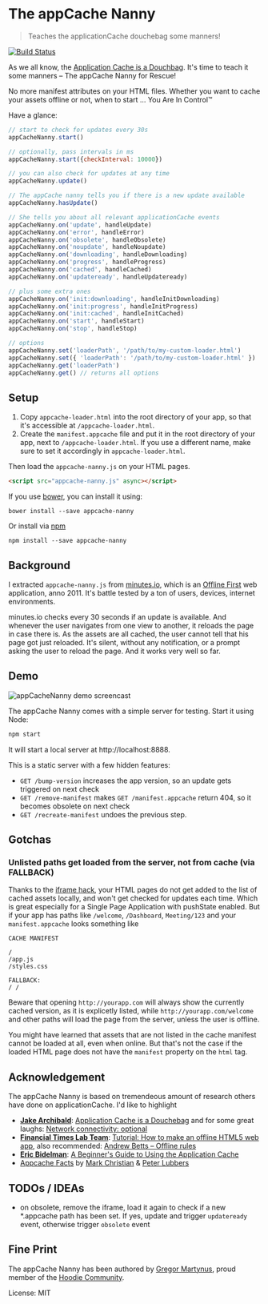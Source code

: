 The appCache Nanny
==================

> Teaches the applicationCache douchebag some manners!

[![Build Status](https://travis-ci.org/gr2m/appcache-nanny.svg)](https://travis-ci.org/gr2m/appcache-nanny)

As we all know, the [Application Cache is a Douchbag](http://alistapart.com/article/application-cache-is-a-douchebag).
It's time to teach it some manners – The appCache Nanny for Rescue!

No more manifest attributes on your HTML files. Whether you want to cache
your assets offline or not, when to start ... You Are In Control™

Have a glance:

```js
// start to check for updates every 30s
appCacheNanny.start()

// optionally, pass intervals in ms
appCacheNanny.start({checkInterval: 10000})

// you can also check for updates at any time
appCacheNanny.update()

// The appCache nanny tells you if there is a new update available
appCacheNanny.hasUpdate()

// She tells you about all relevant applicationCache events
appCacheNanny.on('update', handleUpdate)
appCacheNanny.on('error', handleError)
appCacheNanny.on('obsolete', handleObsolete)
appCacheNanny.on('noupdate', handleNoupdate)
appCacheNanny.on('downloading', handleDownloading)
appCacheNanny.on('progress', handleProgress)
appCacheNanny.on('cached', handleCached)
appCacheNanny.on('updateready', handleUpdateready)

// plus some extra ones
appCacheNanny.on('init:downloading', handleInitDownloading)
appCacheNanny.on('init:progress', handleInitProgress)
appCacheNanny.on('init:cached', handleInitCached)
appCacheNanny.on('start', handleStart)
appCacheNanny.on('stop', handleStop)

// options
appCacheNanny.set('loaderPath', '/path/to/my-custom-loader.html')
appCacheNanny.set({ 'loaderPath': '/path/to/my-custom-loader.html' })
appCacheNanny.get('loaderPath')
appCacheNanny.get() // returns all options
```

Setup
-----

1. Copy `appcache-loader.html` into the root directory of your app,
   so that it's accessible at `/appcache-loader.html`.
2. Create the `manifest.appcache` file and put it in the root directory
   of your app, next to `/appcache-loader.html`. If you use a different
   name, make sure to set it accordingly in `appcache-loader.html`.

Then load the `appcache-nanny.js` on your HTML pages.

```html
<script src="appcache-nanny.js" async></script>
```

If you use [bower](http://bower.io/), you can install it using:

```
bower install --save appcache-nanny
```

Or install via [npm](https://www.npmjs.com/)

```
npm install --save appcache-nanny
```

Background
----------

I extracted `appcache-nanny.js` from [minutes.io](https://minutes.io), which is an [Offline First](http://offlinefirst.org/)
web application, anno 2011. It's battle tested by a ton of users, devices, internet environments.

minutes.io checks every 30 seconds if an update is available. And whenever the user navigates
from one view to another, it reloads the page in case there is. As the assets are all cached,
the user cannot tell that his page got just reloaded. It's silent, without any notification,
or a prompt asking the user to reload the page. And it works very well so far.

Demo
----

![appCacheNanny demo screencast](https://raw.github.com/gr2m/appcache-nanny/master/demo/demo.gif)

The appCache Nanny comes with a simple server for testing. Start it using Node:

```js
npm start
```

It will start a local server at http://localhost:8888.

This is a static server with a few hidden features:

- `GET /bump-version` increases the app version, so an update gets triggered
  on next check
- `GET /remove-manifest` makes `GET /manifest.appcache` return 404, so it
  becomes obsolete on next check
- `GET /recreate-manifest` undoes the previous step.


Gotchas
-------

### Unlisted paths get loaded from the server, not from cache (via FALLBACK)

Thanks to the [iframe hack](http://labs.ft.com/category/tutorial/), your HTML pages do
not get added to the list of cached assets locally, and won't get checked for updates
each time. Which is great especially for a Single Page Application with pushState enabled.
But if your app has paths like `/welcome`, `/Dashboard`, `Meeting/123` and your `manifest.appcache`
looks something like

```
CACHE MANIFEST

/
/app.js
/styles.css

FALLBACK:
/ /
```

Beware that opening `http://yourapp.com` will always show the currently cached
version, as it is explicetly listed, while `http://yourapp.com/welcome` and
other paths will load the page from the server, unless the user is offline.

You might have learned that assets that are not listed in the cache manifest
cannot be loaded at all, even when online. But that's not the case if the
loaded HTML page does not have the `manifest` property on the `html` tag.


Acknowledgement
---------------

The appCache Nanny is based on tremendeous amount of research others have done
on applicationCache. I'd like to highlight

* **[Jake Archibald](https://twitter.com/jaffathecake)**: [Application Cache is a Douchebag](http://alistapart.com/article/application-cache-is-a-douchebag)
  and for some great laughs: [Network connectivity: optional](http://www.youtube.com/watch?v=Z7sRMg0f5Hk)
* **[Financial Times Lab Team](http://labs.ft.com)**: [Tutorial: How to make an offline HTML5 web app](http://labs.ft.com/category/tutorial/),
  also recommended: [Andrew Betts – Offline rules](http://www.youtube.com/watch?v=Ut4R4udJ4Gw)
* **[Eric Bidelman](https://twitter.com/ebidel)**: [A Beginner's Guide to Using the Application Cache](http://www.html5rocks.com/en/tutorials/appcache/beginner/)
* [Appcache Facts](http://appcache.offline.technology/) by [Mark Christian](https://twitter.com/shinypb) & [Peter Lubbers](https://twitter.com/peterlubbers)


TODOs / IDEAs
-------------

* on obsolete, remove the iframe, load it again to check if a new *.appcache path
  has been set. If yes, update and trigger `updateready` event, otherwise trigger
  `obsolete` event

Fine Print
----------

The appCache Nanny has been authored by [Gregor Martynus](https://github.com/gr2m),
proud member of the [Hoodie Community](http://hood.ie/).

License: MIT
